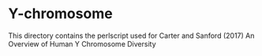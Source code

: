 # Y-chromosome
This directory contains the perlscript used for Carter and Sanford (2017) An Overview of Human Y Chromosome Diversity
